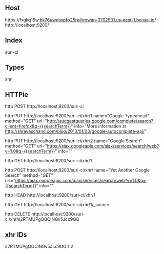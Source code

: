 ## Host
https://fxgkq15w:hk76uwqbxpfp25re@rowan-3702531.us-east-1.bonsai.io/
http://localhost:9200/

## Index
suri-ci

## Types
xhr

## HTTPie

http POST http://localhost:9200/suri-ci

http PUT http://localhost:9200/suri-ci/xhr/1 name="Google Typeahead" method="GET" url="http://suggestqueries.google.com/complete/search?client=firefox&q={{searchTerm}}" info="More information at http://shreyaschand.com/blog/2013/01/03/google-autocomplete-api/"

http PUT http://localhost:9200/suri-ci/xhr/2 name="Google Search" method="GET" url="https://ajax.googleapis.com/ajax/services/search/web?v=1.0&q={{searchTerm}}" info=""

http GET http://localhost:9200/suri-ci/xhr/1


http POST http://localhost:9200/suri-ci/xhr/ name="Yet Another Google Search" method="GET" url="https://ajax.googleapis.com/ajax/services/search/web?v=1.0&q={{searchTerm}}" info=""

http HEAD http://localhost:9200/suri-ci/xhr/1

http GET http://localhost:9200/suri-ci/xhr/1/_source

http DELETE http://localhost:9200/suri-ci/xhr/s2RTMUPgQQCINGv5Jcc9GQ




## xhr IDs
s2RTMUPgQQCINGv5Jcc9GQ
1
2
